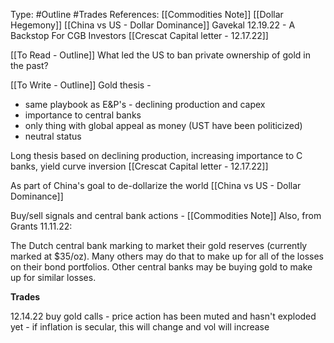 Type: #Outline #Trades 
References: [[Commodities Note]]
[[Dollar Hegemony]] [[China vs US - Dollar Dominance]]
Gavekal 12.19.22 - A Backstop For CGB Investors
[[Crescat Capital letter - 12.17.22]]

[[To Read - Outline]]
What led the US to ban private ownership of gold in the past?

[[To Write - Outline]]
Gold thesis -
- same playbook as E&P's - declining production and capex
- importance to central banks
- only thing with global appeal as money (UST have been politicized)
- neutral status


Long thesis based on declining production, increasing importance to C banks, yield curve inversion
[[Crescat Capital letter - 12.17.22]]

As part of China's goal to de-dollarize the world
[[China vs US - Dollar Dominance]]


Buy/sell signals and central bank actions -
[[Commodities Note]]
Also, from Grants 11.11.22:

The Dutch central bank marking to market their gold reserves (currently marked at $35/oz). Many others may do that to make up for all of the losses on their bond portfolios. Other central banks may be buying gold to make up for similar losses.





**Trades**

12.14.22
buy gold calls - price action has been muted and hasn't exploded yet 
	- if inflation is secular, this will change and vol will increase